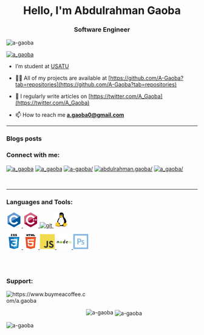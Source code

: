 <h1 align="center">Hello, I'm Abdulrahman Gaoba</h1>
<h3 align="center">Software Engineer</h3>

<p align="left"> <img src="https://komarev.com/ghpvc/?username=a-gaoba&label=Profile%20views&color=0e75b6&style=flat" alt="a-gaoba" /> </p>

<p align="left"> <a href="https://twitter.com/a_gaoba" target="blank"><img src="https://img.shields.io/twitter/follow/a_gaoba?logo=twitter&style=for-the-badge" alt="a_gaoba" /></a> </p>

- I’m student at [USATU](https://ugatu.su/)

- 👨‍💻 All of my projects are available at [https://github.com/A-Gaoba?tab=repositories](https://github.com/A-Gaoba?tab=repositories)

- 📝 I regularly write articles on [https://twitter.com/A_Gaoba](https://twitter.com/A_Gaoba)

- 📫 How to reach me **a.gaoba0@gmail.com**
<hr>

### Blogs posts
<!-- BLOG-POST-LIST:START -->
<!-- BLOG-POST-LIST:END -->

<h3 align="left">Connect with me:</h3>
<p align="left">
<a href="https://dev.to/a_gaoba" target="blank"><img align="center" src="https://raw.githubusercontent.com/rahuldkjain/github-profile-readme-generator/master/src/images/icons/Social/devto.svg" alt="a_gaoba" height="30" width="40" /></a>
<a href="https://twitter.com/a_gaoba" target="blank"><img align="center" src="https://raw.githubusercontent.com/rahuldkjain/github-profile-readme-generator/master/src/images/icons/Social/twitter.svg" alt="a_gaoba" height="30" width="40" /></a>
<a href="https://linkedin.com/in/a-gaoba/" target="blank"><img align="center" src="https://raw.githubusercontent.com/rahuldkjain/github-profile-readme-generator/master/src/images/icons/Social/linked-in-alt.svg" alt="a-gaoba/" height="30" width="40" /></a>
<a href="https://fb.com/abdulrahman.gaoba/" target="blank"><img align="center" src="https://raw.githubusercontent.com/rahuldkjain/github-profile-readme-generator/master/src/images/icons/Social/facebook.svg" alt="abdulrahman.gaoba/" height="30" width="40" /></a>
<a href="https://instagram.com/a_gaoba/" target="blank"><img align="center" src="https://raw.githubusercontent.com/rahuldkjain/github-profile-readme-generator/master/src/images/icons/Social/instagram.svg" alt="a_gaoba/" height="30" width="40" /></a>
</p>
<br>
<hr>
<h3 align="left">Languages and Tools:</h3>
<p align="left"> <a href="https://www.cprogramming.com/" target="_blank" rel="noreferrer"> 

<img src="https://raw.githubusercontent.com/devicons/devicon/master/icons/c/c-original.svg" alt="c" width="40" height="40"/> </a> <a href="https://www.w3schools.com/cpp/" target="_blank" rel="noreferrer"  padding = "50">                                           <img src="https://raw.githubusercontent.com/devicons/devicon/master/icons/cplusplus/cplusplus-original.svg" alt="cplusplus" width="40" height="40"/> </a> <a href="https://www.w3schools.com/css/" target="_blank" rel="noreferrer">                                            <img src="https://www.vectorlogo.zone/logos/git-scm/git-scm-icon.svg" alt="git" width="40" height="40"/> </a> <a href="https://www.w3.org/html/" target="_blank" rel="noreferrer"> <img src="https://raw.githubusercontent.com/devicons/devicon/master/icons/linux/linux-original.svg" alt="linux" width="40" height="40"/> </a> <a href="https://nodejs.org" target="_blank" rel="noreferrer"> 
  
  
<img src="https://raw.githubusercontent.com/devicons/devicon/master/icons/css3/css3-original-wordmark.svg" alt="css3" width="40" height="40"/> </a> <a href="https://git-scm.com/" target="_blank" rel="noreferrer">                                          <img src="https://raw.githubusercontent.com/devicons/devicon/master/icons/html5/html5-original-wordmark.svg" alt="html5" width="40" height="40"/> </a> <a href="https://developer.mozilla.org/en-US/docs/Web/JavaScript" target="_blank" rel="noreferrer">                                      <img src="https://raw.githubusercontent.com/devicons/devicon/master/icons/javascript/javascript-original.svg" alt="javascript" width="40" height="40"/> </a> <a href="https://www.linux.org/" target="_blank" rel="noreferrer"> <img src="https://raw.githubusercontent.com/devicons/devicon/master/icons/nodejs/nodejs-original-wordmark.svg" alt="nodejs" width="40" height="40"/> </a> <a href="https://www.photoshop.com/en" target="_blank" rel="noreferrer">
 <img src="https://raw.githubusercontent.com/devicons/devicon/master/icons/photoshop/photoshop-line.svg" alt="photoshop" width="40" height="40"/> </a> </p>

  

 <br><br>

<h3 align="left">Support:</h3>
<p><a href="https://www.buymeacoffee.com/https://www.buymeacoffee.com/a.gaoba"> <img align="left" src="https://cdn.buymeacoffee.com/buttons/v2/default-yellow.png" height="50" width="210" alt="https://www.buymeacoffee.com/a.gaoba" /></a></p><br><br>

<p><img align="left" src="https://github-readme-stats.vercel.app/api/top-langs?username=a-gaoba&show_icons=true&locale=en&layout=compact" alt="a-gaoba" /></p>

<p>&nbsp;<img align="center" src="https://github-readme-stats.vercel.app/api?username=a-gaoba&show_icons=true&locale=en" alt="a-gaoba" /></p>

<p><img align="center" src="https://github-readme-streak-stats.herokuapp.com/?user=a-gaoba&" alt="a-gaoba" /></p>

